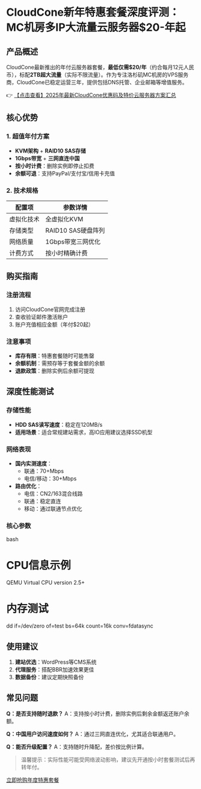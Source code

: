 # CloudCone新年特惠套餐深度评测：MC机房多IP大流量云服务器$20-年起

## 产品概述

CloudCone最新推出的年付云服务器套餐，**最低仅需$20/年**（约合每月12元人民币），标配**2TB超大流量**（实际不限流量）。作为专注洛杉矶MC机房的VPS服务商，CloudCone已稳定运营三年，提供包括DNS托管、企业邮箱等增值服务。

👉 [【点击查看】2025年最新CloudCone优惠码及特价云服务器方案汇总](https://bit.ly/Cloudcone)

## 核心优势

### 1. 超值年付方案
- **KVM架构** + **RAID10 SAS存储**
- **1Gbps带宽** + **三网直连中国**
- **按小时计费**：删除实例即停止扣费
- **余额可退**：支持PayPal/支付宝/信用卡充值

### 2. 技术规格
| 配置项       | 参数详情               |
|--------------|-----------------------|
| 虚拟化技术   | 全虚拟化KVM          |
| 存储类型     | RAID10 SAS硬盘阵列   |
| 网络质量     | 1Gbps带宽三网优化    |
| 计费方式     | 按小时精确计费       |

## 购买指南

### 注册流程
1. 访问CloudCone官网完成注册
2. 查收验证邮件激活账户
3. 账户充值相应金额（年付$20起）

### 注意事项
- **库存有限**：特惠套餐随时可能售罄
- **余额机制**：需预存等于套餐金额的余额
- **退款政策**：删除实例后余额可提现

## 深度性能测试

### 存储性能
- **HDD SAS读写速度**：稳定在120MB/s
- **适用场景**：适合常规建站需求，高IO应用建议选择SSD机型

### 网络表现
- **国内实测速度**：
  - 联通：70+Mbps
  - 电信/移动：30+Mbps
- **路由优化**：
  - 电信：CN2/163混合线路
  - 联通：稳定直连
  - 移动：通过联通节点优化

### 核心参数
bash
# CPU信息示例
QEMU Virtual CPU version 2.5+
# 内存测试
dd if=/dev/zero of=test bs=64k count=16k conv=fdatasync

## 使用建议
1. **建站优选**：WordPress等CMS系统
2. **代理服务**：搭配BBR加速效果更佳
3. **数据备份**：建议定期快照备份

## 常见问题
**Q：是否支持随时退款？**
A：支持按小时计费，删除实例后剩余金额返还账户余额。

**Q：中国用户访问速度如何？**
A：通过三网直连优化，尤其适合联通用户。

**Q：能否升级配置？**
A：支持随时升降配，差价按比例计算。

> 温馨提示：实际性能可能受网络波动影响，建议先开通按小时套餐测试后再转年付。

[立即抢购年度特惠套餐](https://bit.ly/Cloudcone)